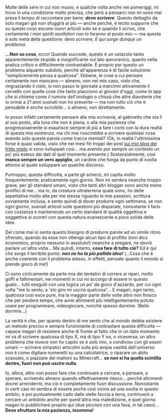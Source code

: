 <!--t Cosa succede quando non riesco a scrivere? t-->
<!--d Molte delle sere in cui non muoio, mi trovo in una condizione molto precisa, che però a pensarci non mi sono mai presa il tempo di raccontare per bene: devo scrivere... d-->
<!--tag Random tag-->

Molte delle sere in cui non muoio, e qualche volta anche nei pomeriggi, mi trovo in una condizione molto precisa, che però a pensarci non mi sono mai presa il tempo di raccontare per bene: ***devo scrivere***. Questo dettaglio da solo magari già non sfuggirà ai più — anche perché, è lecito supporre che su questo coso escono nuovi articoli solo se e quando li scrivo, che certamente *i miei spiriti assillatori* non lo faranno al posto mio — ma questa è solo metà della questione: devo scrivere, *E qui sorge dunque un problema*.

**...Non so cosa**, ecco! Quando succede, questo è un ostacolo tanto apparentemente stupido e insignificante sul lato iperuranico, quanto nella pratica critico e difficilmente contrastabile. È proprio per questo un problema alquanto subdolo, perché all'apparenza è di facile soluzione: "semplicemente pensa a qualcosa". Ebbene, le cose a cui pensare certamente non mancano — almeno, non nel mio caso, visto che, ringraziando il cielo, io non passo le giornate a marcirmi attivamente il cervello con quelle cose che tanto piacciono ai giovani d'oggi, come *la app che si chiama come il rumore dell'orologio* o chissà che altre diavolerie che io ormai a 21 anni suonati non ho presente — ma non tutto ciò che è pensabile è anche scrivibile... o almeno, non direttamente.

Io posso infatti certamente pensare alla mia scrivania, al gabinetto che sta lì al suo posto, alla luna che non è piena, o alla mia pazienza che progressivamente si esaurisce sempre di più a fare i conti con la dura realtà di questa mia esistenza, ma chi mai riuscirebbe a scrivere qualsiasi cosa avendo solo queste parole come tracce mentali? (Ok, in realtà l'ultimissima forse è quasi valida, visto che nei mesi fin troppi dei post [sul mio blog del fritto misto](https://octospacc.altervista.org/) si sono sviluppati così... ma avendo pur sempre un contesto un po' più esteso dai dati di quel momento presente.) Sostanzialmente, così **manca sempre un vero appiglio**, un cardine che funga da punto di svolta attorno al quale sviluppare un qualche discorso.

Purtroppo, questa difficoltà, a parte gli scherzi, mi capita molto frequentemente; praticamente ogni giorno. Non mi sembra neanche troppo grave, per gli standard umani, visto che tanti altri blogger sono anche meno prolifici di me... ma io, da creatura ultraterrena quale sono, ho delle aspettative molto alte per me stessa riguardo le mie passioni, scrittura ovviamente inclusa, e sento quindi di dover produrre ogni settimana, se non ogni giorno, svariati articoli sulle questioni più disparate, nonostante il farlo con costanza e mantenendo un certo standard di qualità oggettiva e soggettiva si scontri con questa natura evanescente e poco solida delle idee.

Del come mai io senta questo bisogno di produrre parole ad un simile ritmo sfrenato, quando da esse non ottengo alcun tipo di profitto (non dico economico, proprio nessuno in assoluto!) neanche a pregare, ne dovrò parlare un'altra volta... Ma quindi, intanto, **cosa fare di tutto ciò?** Ed è qui che sorge il terribile punto: ***non ne ho la più pallida idea!*** (...Cosa che è anche coerente con il problema stesso, in effetti, pensate quanto il mondo si prende gioco di me!)

Ci sono ciclicamente da parte mia dei tentativi di correre ai ripari, molto goffi e fallimentari, nei momenti in cui mi accorgo di essere in questo guaio... tutti eseguiti con una logica un po' da gioco d'azzardo, per cui ogni volta "me lo sento, a 'sto giro mi uscirà qualcosa"... E magari, ogni tanto, qualcosa così esce pure, ma la maggior parte delle volte altro non finisco che per perdere tempo, che avrei altrimenti più intelligentemente potuto usare per programmare, videogiocare, nonché spesso dormire. (Bello dormire...)

La verità è che, per quanto dentro di me sento che al mondo debba esistere un metodo preciso e sempre funzionante di contrastare questa difficoltà — capace magari di resistere anche di fronte al fatto che in un dato momento mi va di scrivere qualcosa di tipo X, ma di tipo Y no, o viceversa; un altro problema che invece non ho capito se è solo mio, o condiviso con gli esseri umani — scrivere simpatici articolini sulla più ampia vastità dell'universo non è come digitare numeretti su una calcolatrice, o riparare un abito scassato, o piazzare dei mattoni su Minecraft... **se non si ha quella scintilla dentro, fuori non può uscire nulla**.

Io, allora, altro non posso fare che continuare a cercare, a pensare, a sperare, scrivendo almeno quando effettivamente riesco... perché altrimenti dovrei arrendermi, ma ciò è completamente fuori discussione. Nonostante in certi casi mi sembra di essere anche così vicina ad una svolta in questo ambito, e poi puntualmente cado dalle stelle faccia a terra, continuerò a cercare un antidoto anche per quest'altra mia maledizione, e quel giorno magari lo pubblicherò proprio qui (due piccioni con una fava, in tal caso)... **Devo sfruttare la mia pazienza, insomma!**